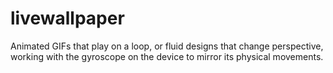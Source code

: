 # livewallpaper

Animated GIFs that play on a loop, or fluid designs that change perspective, working with the gyroscope on the device to mirror its physical movements.
